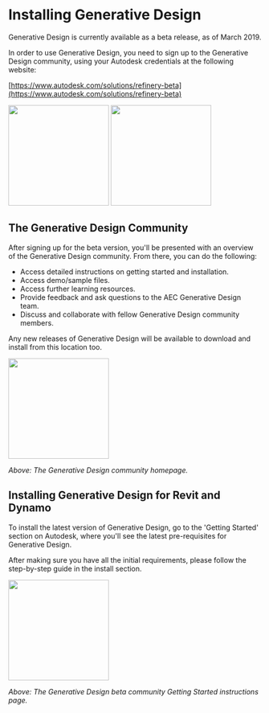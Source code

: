 # Installing Generative Design

Generative Design is currently available as a beta release, as of March 2019. 

In order to use Generative Design, you need to sign up to the Generative Design community, using your Autodesk credentials at the following website:

[https://www.autodesk.com/solutions/refinery-beta](https://www.autodesk.com/solutions/refinery-beta)

<img src="../.gitbook/assets/install1.png" style="width:200px;"/>

<img src="../.gitbook/assets/install2.png" style="width:200px;"/>

## The Generative Design Community

After signing up for the beta version, you'll be presented with an overview of the Generative Design community. From there, you can do the following:

* Access detailed instructions on getting started and installation.
* Access demo/sample files.
* Access further learning resources.
* Provide feedback and ask questions to the AEC Generative Design team.
* Discuss and collaborate with fellow Generative Design community members.

Any new releases of Generative Design will be available to download and install from this location too.

<img src="../.gitbook/assets/install3.png" style="width:200px;"/>

_Above: The Generative Design community homepage._

## Installing Generative Design for Revit and Dynamo

To install the latest version of Generative Design, go to the 'Getting Started' section on Autodesk, where you'll see the latest pre-requisites for Generative Design.

After making sure you have all the initial requirements, please follow the step-by-step guide in the install section.

<img src="../.gitbook/assets/install4.png" style="width:200px;"/>

_Above: The Generative Design beta community Getting Started instructions page._

